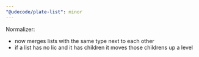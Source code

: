 ```yaml
---
"@udecode/plate-list": minor
---
```


Normalizer:
- now merges lists with the same type next to each other
- if a list has no lic and it has children it moves those childrens up a level
